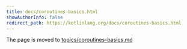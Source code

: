 ```yaml
---
title: docs/coroutines-basics.html
showAuthorInfo: false
redirect_path: https://kotlinlang.org/docs/coroutines-basics.html
---
```


The page is moved to [topics/coroutines-basics.md](docs/topics/coroutines-basics.md)
